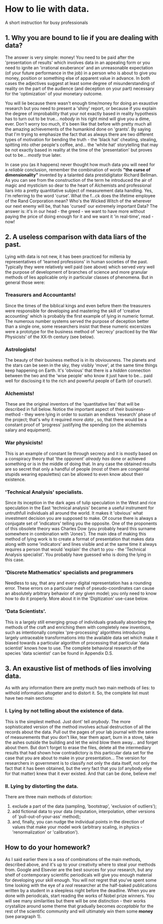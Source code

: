 # How to lie with data.
A short instruction for busy professionals




## 1. Why you are bound to lie if you are dealing with data?
The answer is very simple: money! You need to be paid after the 'presentation of results' which involves data in an appealing form or you need to ignite an 'irrational exuberance' and an unreasonable expectation (of your future performance in the job) in a person who is about to give you money, position or something else of apparent value in advance. In both cases the adjectives suggest at least some degree of misunderstanding of reality on the part of the audience (and deception on your part) necessary for the 'optimization' of your monetary outcome.

You will lie because there wasn't enough time/money for doing an exaustive research but you need to present a 'shiny' report, or because if you explain the degree of improbability that your not exactly based in reality hypothesis has to turn out to be true... _nobody_ in his right mind will give you a dime, ever. Don't worry too much, it's been like that before with pretty much all the amazing achievements of the humankind done on 'grants'. By saying that I'm trying to emphasize the fact that as always there are two different types of motivation for bending the truth - the 'black hat' cheating, stealing, spitting into other people's coffee, and... the 'white hat' storytelling that may be not exactly based in reality at the time of the 'presentation' but proves out to be... *mostly* true later.

In case you (as it happens) never thought how much data you will need for a _reliable_ conclusion, remember the combination of words __"the curse of dimensionality"__ invented by a talanted data prestidigitator Richard Bellman. As you can see from the construction of the term he introduced the air of magic and mysticism so dear to the heart of Alchemists and professional liars into a pretty quantitative subject of measurement data handling. Yes, I'm referring to the word 'curse'. What the f...ck does the lifetime employee of the Rand Corporation mean?
Who's the Wicked Witch of the wherever our next enemy will be, that has 'cursed' our extremely important Data? The answer is: it's in our head - the greed - we want to have more without paying the price of doing enough for it and we want it 'in real-time', read - now!

## 2. A useless comparison with data liars of the past.
Lying with data is not new, it has been practiced for millenia by representatives of 'learned professions' in human societies of the past. Typically they were relatively well paid (see above) which served very well the purpose of development of branches of science and more granular methods of lies applicable only in particular classes of phenomena. But in general those were:
### Treasurers and Accountants! 
Since the times of the biblical kings and even before them the treasurers were responsible for developing and mastering the skill of 'creative accounting' which is probably the first example of lying in numeric format. The numerous number systems served the purpose of deception better than a single one, some researchers insist that these numeric excersizes were a prototype for the business method of 'secrecy' practiced by the War Physicists' of the XX-th century (see below).
### Astrologists! 
The beauty of their business method is in its obviousness. The planets and the stars can be seen in the sky, they visibly 'move', at the same time things keep happening on Earth. It's 'obvious' that there is a _hidden_ connection between the two and the 'wise people' who know it just have to be... paid well for disclosing it to the rich and powerful people of Earth (of course!).
### Alchemists! 
These are the original inventors of the 'quantitative lies' that will be described in full below. Notice the important aspect of their business-method - they were lying in order to sustain an endless 'research' phase of the project; that's why it required _more data_ , so, that there would be a constant proof of 'progress' justifying the spending (on the alchemists salary and equipment).
### War physicists! 
This is an example of constant lie through secrecy and it is mostly based on a conspiracy theory that 'the opponent' _already has_ done or achieved something or is in the middle of doing that. In any case the obtained results are so secret that only a handful of people (most of them are congenital stupids wearing epaulettes) can be allowed to even know about their existence.
### 'Technical Analysis' specialists.
Since its inception in the dark ages of tulip speculation in the West and rice speculation in the East 'technical analysis' became a useful instrument for untruthfull individuals all around the world. It makes it 'obvious' what investment decision you are supposed to make. Of course there is always a conjugate set of 'indicators' telling you the opposite. One of the proponents of this obsolete theory was Charles Dow (you probably heard this surname somewhere in combination with 'Jones'). The main idea of making this method of lying work is to create a format of presentation that makes data along with some 'indicators' and lines visible and at the same time it always requires a person that would 'explain' the chart to you - the 'Technical Analysis specialist'. You probably have guessed who is doing the lying in this case.
### 'Discrete Mathematics' specialists and programmers
Needless to say, that any and every digital representation has a rounding error. These errors on a particular mesh of pseudo-coordinates can cause an absolutely arbitrary behavior of _any_ given model; you only need to know how to do it properly. More about it in the 'Digitization' use-case below.
### 'Data Scientists'.
This is a largely still emerging group of individuals gradually absorbing the methods of the craft and enriching them with completely new inventions, such as intentionally complex 'pre-processing' algorithms introducing largely untraceable transformations into the available data set which make it biased towards a particular algorithm of processing that particular 'data scientist' knows how to use. The complete behavioral research of the species 'data scientist' can be found in Appendix D.S.

## 3. An exaustive list of methods of lies involving data.

As with any information there are pretty much two main methods of lies: to withold information altogeter and to distort it. So, the complete list must have two main sections: 

### I.  Lying by not telling about the existence of data.
This is the simplest method. Just dont' tell _anybody_. The more sophisticated version of the method involves actual destruction of all the records about the data. Pull out the pages of your lab journal with the series of measurements that you don't like, tear them apart, burn in a stove, take the ashes outside the building and let the wind blow them away... and forget about them. But don't forget to erase the files, delete all the intermediary results that had shown how contradictory is this particular data set for the case that you are about to make in your  presentation... The version for researchers in government is to classify not only the data itself, not only the fact that it has been obtained, but the very fact that you (of anybody else for that matter) knew that it ever existed. And that can be done, believe me!

### II.  Lying by distorting the data.
There are three main methods of distortion: 
1. exclude a part of the data (sampling, 'bootstrap', 'exclusion of outliers');
2. add fictional data to your data (imputation, interpolation, other versions of 'pull-out-of-your-ass' method); 
3. and, finally, you can nudge the individual points in the direction of values that make your model work (arbitrary scaling, in physics - 'renormalization' or 'calibration').

##  How to do your homework?
As I said earlier there is a sea of combinations of the main methods, described above, and it's up to your creativity where to steal your methods from. Google and Elsevier are the best sources for your research, but any shelf of contemporary scientific periodicals will give you enough material for developing your skill enough. You will not regret that you've spent some time looking with the eye of a _real_ researcher at the half-baked publications written by a student in a sleepless night before the deadline. When you are done with periodicals, start reading the works of Nobel prize winners. You will see many similarities but there will be one distinction - their works crystallize around some theme that gradually becomes _acceptable_ for the rest of the scientific community and will ultimately win them some __money__ (see paragraph 1).
